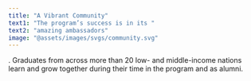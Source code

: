 ```yaml
---
title: "A Vibrant Community"
text1: "The program’s success is in its "
text2: "amazing ambassadors"
image: "@assets/images/svgs/community.svg"
---
```


. Graduates from across more than 20 low- and middle-income nations learn and grow together during their time in the program and as alumni.
